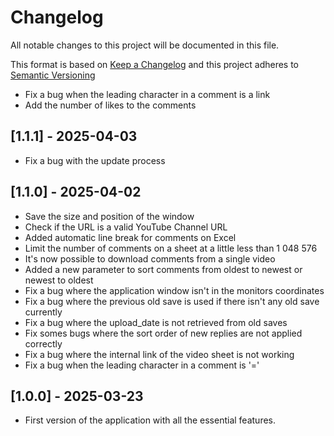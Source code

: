# Changelog
All notable changes to this project will be documented in this file.

This format is based on [Keep a Changelog](https://keepachangelog.com/en/1.0.0/)
and this project adheres to [Semantic Versioning](https://semver.org/spec/v2.0.0.html)

- Fix a bug when the leading character in a comment is a link
- Add the number of likes to the comments

## [1.1.1] - 2025-04-03
- Fix a bug with the update process

## [1.1.0] - 2025-04-02
- Save the size and position of the window
- Check if the URL is a valid YouTube Channel URL
- Added automatic line break for comments on Excel
- Limit the number of comments on a sheet at a little less than 1 048 576
- It's now possible to download comments from a single video
- Added a new parameter to sort comments from oldest to newest or newest to oldest
- Fix a bug where the application window isn't in the monitors coordinates
- Fix a bug where the previous old save is used if there isn't any old save currently
- Fix a bug where the upload_date is not retrieved from old saves
- Fix somes bugs where the sort order of new replies are not applied correctly
- Fix a bug where the internal link of the video sheet is not working
- Fix a bug when the leading character in a comment is '='

## [1.0.0] - 2025-03-23
- First version of the application with all the essential features.
